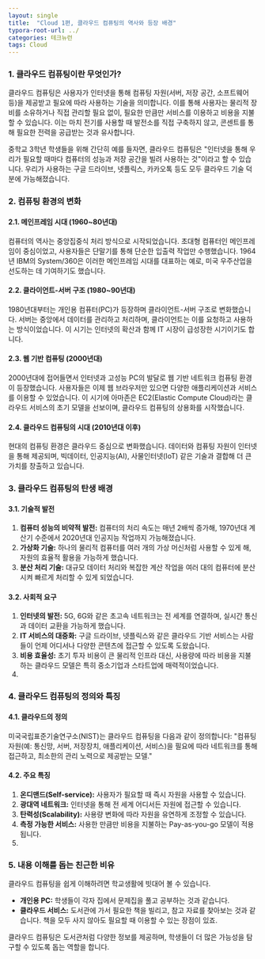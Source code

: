 ```yaml
---
layout: single
title:  "Cloud 1편, 클라우드 컴퓨팅의 역사와 등장 배경"
typora-root-url: ../
categories: 테크뉴런
tags: Cloud
---
```






### 1. 클라우드 컴퓨팅이란 무엇인가?

클라우드 컴퓨팅은 사용자가 인터넷을 통해 컴퓨팅 자원(서버, 저장 공간, 소프트웨어 등)을 제공받고 필요에 따라 사용하는 기술을 의미합니다. 이를 통해 사용자는 물리적 장비를 소유하거나 직접 관리할 필요 없이, 필요한 만큼만 서비스를 이용하고 비용을 지불할 수 있습니다. 이는 마치 전기를 사용할 때 발전소를 직접 구축하지 않고, 콘센트를 통해 필요한 전력을 공급받는 것과 유사합니다.

중학교 3학년 학생들을 위해 간단히 예를 들자면, 클라우드 컴퓨팅은 "인터넷을 통해 우리가 필요할 때마다 컴퓨터의 성능과 저장 공간을 빌려 사용하는 것"이라고 할 수 있습니다. 우리가 사용하는 구글 드라이브, 넷플릭스, 카카오톡 등도 모두 클라우드 기술 덕분에 가능해졌습니다.



### 2. 컴퓨팅 환경의 변화

#### **2.1. 메인프레임 시대 (1960~80년대)**

컴퓨터의 역사는 중앙집중식 처리 방식으로 시작되었습니다. 초대형 컴퓨터인 메인프레임이 중심이었고, 사용자들은 단말기를 통해 단순한 입출력 작업만 수행했습니다. 1964년 IBM의 System/360은 이러한 메인프레임 시대를 대표하는 예로, 미국 우주산업을 선도하는 데 기여하기도 했습니다.

#### **2.2. 클라이언트-서버 구조 (1980~90년대)**

1980년대부터는 개인용 컴퓨터(PC)가 등장하며 클라이언트-서버 구조로 변화했습니다. 서버는 중앙에서 데이터를 관리하고 처리하며, 클라이언트는 이를 요청하고 사용하는 방식이었습니다. 이 시기는 인터넷의 확산과 함께 IT 시장이 급성장한 시기이기도 합니다.

#### **2.3. 웹 기반 컴퓨팅 (2000년대)**

2000년대에 접어들면서 인터넷과 고성능 PC의 발달로 웹 기반 네트워크 컴퓨팅 환경이 등장했습니다. 사용자들은 이제 웹 브라우저만 있으면 다양한 애플리케이션과 서비스를 이용할 수 있었습니다. 이 시기에 아마존은 EC2(Elastic Compute Cloud)라는 클라우드 서비스의 초기 모델을 선보이며, 클라우드 컴퓨팅의 상용화를 시작했습니다.

#### **2.4. 클라우드 컴퓨팅의 시대 (2010년대 이후)**

현대의 컴퓨팅 환경은 클라우드 중심으로 변화했습니다. 데이터와 컴퓨팅 자원이 인터넷을 통해 제공되며, 빅데이터, 인공지능(AI), 사물인터넷(IoT) 같은 기술과 결합해 더 큰 가치를 창출하고 있습니다.



### 3. 클라우드 컴퓨팅의 탄생 배경

#### **3.1. 기술적 발전**

1. **컴퓨터 성능의 비약적 발전:** 컴퓨터의 처리 속도는 매년 2배씩 증가해, 1970년대 계산기 수준에서 2020년대 인공지능 작업까지 가능해졌습니다.
2. **가상화 기술:** 하나의 물리적 컴퓨터를 여러 개의 가상 머신처럼 사용할 수 있게 해, 자원의 효율적 활용을 가능하게 했습니다.
3. **분산 처리 기술:** 대규모 데이터 처리와 복잡한 계산 작업을 여러 대의 컴퓨터에 분산시켜 빠르게 처리할 수 있게 되었습니다.

#### **3.2. 사회적 요구**

1. **인터넷의 발전:** 5G, 6G와 같은 초고속 네트워크는 전 세계를 연결하며, 실시간 통신과 데이터 교환을 가능하게 했습니다.
2. **IT 서비스의 대중화:** 구글 드라이브, 넷플릭스와 같은 클라우드 기반 서비스는 사람들이 언제 어디서나 다양한 콘텐츠에 접근할 수 있도록 도왔습니다.
3. **비용 효율성:** 초기 투자 비용이 큰 물리적 인프라 대신, 사용량에 따라 비용을 지불하는 클라우드 모델은 특히 중소기업과 스타트업에 매력적이었습니다.
4. 

### 4. 클라우드 컴퓨팅의 정의와 특징

#### **4.1. 클라우드의 정의**

미국국립표준기술연구소(NIST)는 클라우드 컴퓨팅을 다음과 같이 정의합니다: "컴퓨팅 자원(예: 통신망, 서버, 저장장치, 애플리케이션, 서비스)을 필요에 따라 네트워크를 통해 접근하고, 최소한의 관리 노력으로 제공받는 모델."

#### **4.2. 주요 특징**

1. **온디맨드(Self-service):** 사용자가 필요할 때 즉시 자원을 사용할 수 있습니다.
2. **광대역 네트워크:** 인터넷을 통해 전 세계 어디서든 자원에 접근할 수 있습니다.
3. **탄력성(Scalability):** 사용량 변화에 따라 자원을 유연하게 조정할 수 있습니다.
4. **측정 가능한 서비스:** 사용한 만큼만 비용을 지불하는 Pay-as-you-go 모델이 적용됩니다.
5. 

### 5. 내용 이해를 돕는 친근한 비유

클라우드 컴퓨팅을 쉽게 이해하려면 학교생활에 빗대어 볼 수 있습니다.

- **개인용 PC:** 학생들이 각자 집에서 문제집을 풀고 공부하는 것과 같습니다.
- **클라우드 서비스:** 도서관에 가서 필요한 책을 빌리고, 참고 자료를 찾아보는 것과 같습니다. 책을 모두 사지 않아도 필요할 때 이용할 수 있는 장점이 있죠.

클라우드 컴퓨팅은 도서관처럼 다양한 정보를 제공하며, 학생들이 더 많은 가능성을 탐구할 수 있도록 돕는 역할을 합니다.
